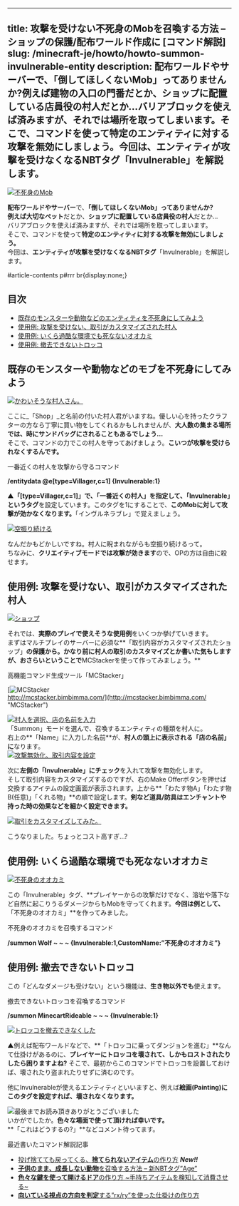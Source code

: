 
---
title: 攻撃を受けない不死身のMobを召喚する方法 – ショップの保護/配布ワールド作成に [コマンド解説]
slug: /minecraft-je/howto/howto-summon-invulnerable-entity
description: 配布ワールドやサーバーで、「倒してほしくないMob」ってありませんか?例えば建物の入口の門番だとか、ショップに配置している店員役の村人だとか…バリアブロックを使えば済みますが、それでは場所を取ってしまいます。そこで、コマンドを使って特定のエンティティに対する攻撃を無効にしましょう。今回は、エンティティが攻撃を受けなくなるNBTタグ「Invulnerable」を解説します。
---

[![不死身のMob](https://cdn-ak.f.st-hatena.com/images/fotolife/s/sasigume/20210208/20210208155352.png)](#b/a/bab27a51.png "不死身のMob")

**配布ワールドやサーバー**で、**「倒してほしくないMob」**ってありませんか?  
例えば**大切なペット**だとか、**ショップに配置している店員役の村人**だとか…  
バリアブロックを使えば済みますが、それでは場所を取ってしまいます。  
そこで、コマンドを使って**特定のエンティティに対する攻撃を無効にしましょう。**  
今回は、**エンティティが攻撃を受けなくなるNBTタグ**「Invulnerable」を解説します。

#article-contents p#rrr br{display:none;}

## 目次

*   [既存のモンスターや動物などのエンティティを不死身にしてみよう](#invulnerable)
*   [使用例: 攻撃を受けない、取引がカスタマイズされた村人](#shop)
*   [使用例: いくら過酷な環境でも死なないオオカミ](#wolf)
*   [使用例: 撤去できないトロッコ](#minecart)

## 既存のモンスターや動物などのモブを不死身にしてみよう

[![かわいそうな村人さん。](https://cdn-ak.f.st-hatena.com/images/fotolife/s/sasigume/20210208/20210208144332.png)](#7/6/76f1c4ac.png "かわいそうな村人さん。")

ここに_「Shop」_と名前の付いた村人君がいますね。優しい心を持ったクラフターの方なら丁寧に買い物をしてくれるかもしれませんが、**大人数の集まる場所では、時にサンドバッグにされることもあるでしょう…**  
そこで、コマンドの力でこの村人を守ってあげましょう。**こいつが攻撃を受けられなくするんです。**

一番近くの村人を攻撃から守るコマンド

**/entitydata @e\[type=Villager,c=1\] {Invulnerable:1}**

▲**「\[type=Villager,c=1\]」**で、「一番近くの村人」を指定して、**「Invulnerable」というタグ**を設定しています。このタグを1にすることで、**このMobに対して攻撃が効かなくなります。**「インヴルネラブレ」で覚えましょう。

[![空振り続ける](https://cdn-ak.f.st-hatena.com/images/fotolife/s/sasigume/20210208/20210208160840.png)](#c/9/c97f99e0.png "空振り続ける")

なんだかもどかしいですね。村人に睨まれながらも空振り続けるって。  
ちなみに、**クリエイティブモードでは攻撃が効きます**ので、OPの方は自由に殺せます。

## 使用例: 攻撃を受けない、取引がカスタマイズされた村人

[![ショップ](https://cdn-ak.f.st-hatena.com/images/fotolife/s/sasigume/20210208/20210208175621.png)](#f/4/f4c546d3.png "ショップ")

それでは、**実際のプレイで使えそうな使用例**をいくつか挙げていきます。  
まずはマルチプレイのサーバーに必須な**「取引内容がカスタマイズされたショップ」**の保護から。かなり前に村人の取引のカスタマイズとか書いた気もしますが、おさらいということで**MCStackerを使って作ってみましょう。**

高機能コマンド生成ツール「MCStacker」

[![MCStacker](https://cdn-ak.f.st-hatena.com/images/fotolife/s/sasigume/20210208/20210208125524.jpg)  
http://mcstacker.bimbimma.com/](http://mcstacker.bimbimma.com/ "MCStacker")

[![村人を選択、店の名前を入力](https://cdn-ak.f.st-hatena.com/images/fotolife/s/sasigume/20210208/20210208141940.jpg)](#6/1/618c002b.jpg "村人を選択、店の名前を入力")  
「Summon」モードを選んで、召喚するエンティティの種類を村人に。  
右上の**「Name」に入力した名前**が、**村人の頭上に表示される「店の名前」に**なります。  
[![攻撃無効化、取引内容を設定](https://cdn-ak.f.st-hatena.com/images/fotolife/s/sasigume/20210208/20210208152341.jpg)](#9/d/9daea115.jpg "攻撃無効化、取引内容を設定")

次に**左側の「Invulnerable」にチェック**を入れて攻撃を無効化します。  
そして取引内容をカスタマイズするのですが、右のMake Offerボタンを押せば交換するアイテムの設定画面が表示されます。上から**「わたす物A」「わたす物B(任意)」「くれる物」**の順で設定します。**剣など道具/防具はエンチャントや持った時の効果などを細かく設定できます。**

[![取引をカスタマイズしてみた。](https://cdn-ak.f.st-hatena.com/images/fotolife/s/sasigume/20210208/20210208150401.png)](#8/9/8949a4a2.png "取引をカスタマイズしてみた。")

こうなりました。ちょっとコスト高すぎ…?

## 使用例: いくら過酷な環境でも死なないオオカミ

[![不死身のオオカミ](https://cdn-ak.f.st-hatena.com/images/fotolife/s/sasigume/20210208/20210208180501.png)](#f/b/fbffc43c.png "不死身のオオカミ")

この「Invulnerable」タグ、**プレイヤーからの攻撃だけでなく、溶岩や落下など自然に起こりうるダメージからもMobを守ってくれます。**今回は例として、**「不死身のオオカミ」**を作ってみました。

不死身のオオカミを召喚するコマンド

**/summon Wolf ~ ~ ~ {Invulnerable:1,CustomName:”不死身のオオカミ”}**

## 使用例: 撤去できないトロッコ

この「どんなダメージも受けない」という機能は、**生き物以外でも**使えます。

撤去できないトロッコを召喚するコマンド

**/summon MinecartRideable ~ ~ ~ {Invulnerable:1}**

[![トロッコを撤去できなくした](https://cdn-ak.f.st-hatena.com/images/fotolife/s/sasigume/20210208/20210208134551.png)](#4/3/4340a040.png "トロッコを撤去できなくした")

▲例えば配布ワールドなどで、**「トロッコに乗ってダンジョンを進む」**なんて仕掛けがあるのに、**プレイヤーにトロッコを壊されて、しかもロストされたりしたら困りますよね?** そこで、最初からこのコマンドでトロッコを設置しておけば、壊されたり盗まれたりせずに済むのです。

他にInvulnerableが使えるエンティティといいますと、例えば**絵画(Painting)にこのタグを設定すれば、壊されなくなります。**

![最後までお読み頂きありがとうございました](https://cdn-ak.f.st-hatena.com/images/fotolife/s/sasigume/20210208/20210208144622.png)  
いかがでしたか。**色々な場面で使って頂ければ幸いです。**  
**「これはどうするの?」**などコメント待ってます。

最近書いたコマンド解説記事

*   [投げ捨てても戻ってくる、**捨てられないアイテム**の作り方](/cannot-drop-item/) _**New!!**_
*   [**子供のまま、成長しない動物**を召喚する方法 – 新NBTタグ”Age”](/forever-baby-animal-command/)
*   [**色々な鍵を使って開けるドア**の作り方 ~手持ちアイテムを検知して消費させる~](/door-with-key-command/)
*   [**向いている視点の方向を判定**する”rx/ry”を使った仕掛けの作り方](/44870887/)
